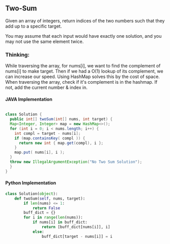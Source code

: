 ## Two-Sum

Given an array of integers, return indices of the two numbers such that they add up to a specific target.

You may assume that each input would have exactly one solution, and you may not use the same element twice.

### Thinking:
While traversing the array, for nums[i], we want to find the complement of nums[i] to make target. 
Then if we had a O(1) lookup of its complement, we can increase our speed. Using HashMap solves this by the cost of space.
When traversing the array, check if it's complement is in the hashmap. If not, add the current number & index in. 

#### JAVA Implementation
```JAVA

class Solution {
  public int[] twoSum(int[] nums, int target) {
  Map<Integer, Integer> map = new HashMap<>();
  for (int i = 0; i < nums.length; i++) {
    int compl = target - nums[i];
    if (map.containsKey( compl )) {
      return new int { map.get(compl), i };
    }
    map.put( nums[i], i );
  }
  throw new IllegalArgumentException("No Two Sum Solution");
  }
}
```
    
#### Python Implementation
```Python
class Solution(object):
    def twoSum(self, nums, target):
        if len(nums) <= 1:
            return False
        buff_dict = {}
        for i in range(len(nums)):
            if nums[i] in buff_dict:
                return [buff_dict[nums[i]], i]
            else:
                buff_dict[target - nums[i]] = i
                
                
